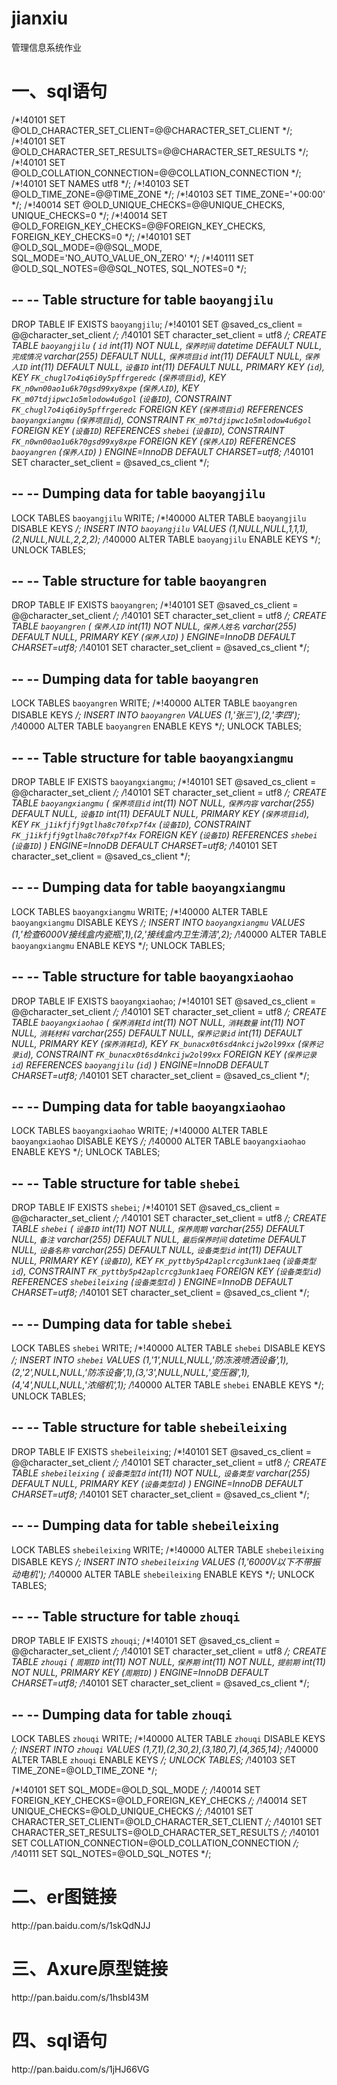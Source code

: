 # jianxiu
管理信息系统作业
<h1>一、sql语句</h1>
/*!40101 SET @OLD_CHARACTER_SET_CLIENT=@@CHARACTER_SET_CLIENT */;
/*!40101 SET @OLD_CHARACTER_SET_RESULTS=@@CHARACTER_SET_RESULTS */;
/*!40101 SET @OLD_COLLATION_CONNECTION=@@COLLATION_CONNECTION */;
/*!40101 SET NAMES utf8 */;
/*!40103 SET @OLD_TIME_ZONE=@@TIME_ZONE */;
/*!40103 SET TIME_ZONE='+00:00' */;
/*!40014 SET @OLD_UNIQUE_CHECKS=@@UNIQUE_CHECKS, UNIQUE_CHECKS=0 */;
/*!40014 SET @OLD_FOREIGN_KEY_CHECKS=@@FOREIGN_KEY_CHECKS, FOREIGN_KEY_CHECKS=0 */;
/*!40101 SET @OLD_SQL_MODE=@@SQL_MODE, SQL_MODE='NO_AUTO_VALUE_ON_ZERO' */;
/*!40111 SET @OLD_SQL_NOTES=@@SQL_NOTES, SQL_NOTES=0 */;

--
-- Table structure for table `baoyangjilu`
--

DROP TABLE IF EXISTS `baoyangjilu`;
/*!40101 SET @saved_cs_client     = @@character_set_client */;
/*!40101 SET character_set_client = utf8 */;
CREATE TABLE `baoyangjilu` (
  `id` int(11) NOT NULL,
  `保养时间` datetime DEFAULT NULL,
  `完成情况` varchar(255) DEFAULT NULL,
  `保养项目id` int(11) DEFAULT NULL,
  `保养人ID` int(11) DEFAULT NULL,
  `设备ID` int(11) DEFAULT NULL,
  PRIMARY KEY (`id`),
  KEY `FK_chugl7o4iq6i0y5pffrgeredc` (`保养项目id`),
  KEY `FK_n0wn00ao1u6k70gsd99xy8xpe` (`保养人ID`),
  KEY `FK_m07tdjipwc1o5mlodow4u6gol` (`设备ID`),
  CONSTRAINT `FK_chugl7o4iq6i0y5pffrgeredc` FOREIGN KEY (`保养项目id`) REFERENCES `baoyangxiangmu` (`保养项目id`),
  CONSTRAINT `FK_m07tdjipwc1o5mlodow4u6gol` FOREIGN KEY (`设备ID`) REFERENCES `shebei` (`设备ID`),
  CONSTRAINT `FK_n0wn00ao1u6k70gsd99xy8xpe` FOREIGN KEY (`保养人ID`) REFERENCES `baoyangren` (`保养人ID`)
) ENGINE=InnoDB DEFAULT CHARSET=utf8;
/*!40101 SET character_set_client = @saved_cs_client */;

--
-- Dumping data for table `baoyangjilu`
--

LOCK TABLES `baoyangjilu` WRITE;
/*!40000 ALTER TABLE `baoyangjilu` DISABLE KEYS */;
INSERT INTO `baoyangjilu` VALUES (1,NULL,NULL,1,1,1),(2,NULL,NULL,2,2,2);
/*!40000 ALTER TABLE `baoyangjilu` ENABLE KEYS */;
UNLOCK TABLES;

--
-- Table structure for table `baoyangren`
--

DROP TABLE IF EXISTS `baoyangren`;
/*!40101 SET @saved_cs_client     = @@character_set_client */;
/*!40101 SET character_set_client = utf8 */;
CREATE TABLE `baoyangren` (
  `保养人ID` int(11) NOT NULL,
  `保养人姓名` varchar(255) DEFAULT NULL,
  PRIMARY KEY (`保养人ID`)
) ENGINE=InnoDB DEFAULT CHARSET=utf8;
/*!40101 SET character_set_client = @saved_cs_client */;

--
-- Dumping data for table `baoyangren`
--

LOCK TABLES `baoyangren` WRITE;
/*!40000 ALTER TABLE `baoyangren` DISABLE KEYS */;
INSERT INTO `baoyangren` VALUES (1,'张三'),(2,'李四');
/*!40000 ALTER TABLE `baoyangren` ENABLE KEYS */;
UNLOCK TABLES;

--
-- Table structure for table `baoyangxiangmu`
--

DROP TABLE IF EXISTS `baoyangxiangmu`;
/*!40101 SET @saved_cs_client     = @@character_set_client */;
/*!40101 SET character_set_client = utf8 */;
CREATE TABLE `baoyangxiangmu` (
  `保养项目id` int(11) NOT NULL,
  `保养内容` varchar(255) DEFAULT NULL,
  `设备ID` int(11) DEFAULT NULL,
  PRIMARY KEY (`保养项目id`),
  KEY `FK_j1ikfjfj9gtlha8c70fxp7f4x` (`设备ID`),
  CONSTRAINT `FK_j1ikfjfj9gtlha8c70fxp7f4x` FOREIGN KEY (`设备ID`) REFERENCES `shebei` (`设备ID`)
) ENGINE=InnoDB DEFAULT CHARSET=utf8;
/*!40101 SET character_set_client = @saved_cs_client */;

--
-- Dumping data for table `baoyangxiangmu`
--

LOCK TABLES `baoyangxiangmu` WRITE;
/*!40000 ALTER TABLE `baoyangxiangmu` DISABLE KEYS */;
INSERT INTO `baoyangxiangmu` VALUES (1,'检查6000V接线盒内瓷瓶',1),(2,'接线盒内卫生清洁',2);
/*!40000 ALTER TABLE `baoyangxiangmu` ENABLE KEYS */;
UNLOCK TABLES;

--
-- Table structure for table `baoyangxiaohao`
--

DROP TABLE IF EXISTS `baoyangxiaohao`;
/*!40101 SET @saved_cs_client     = @@character_set_client */;
/*!40101 SET character_set_client = utf8 */;
CREATE TABLE `baoyangxiaohao` (
  `保养消耗Id` int(11) NOT NULL,
  `消耗数量` int(11) NOT NULL,
  `消耗材料` varchar(255) DEFAULT NULL,
  `保养记录id` int(11) DEFAULT NULL,
  PRIMARY KEY (`保养消耗Id`),
  KEY `FK_bunacx0t6sd4nkcijw2ol99xx` (`保养记录id`),
  CONSTRAINT `FK_bunacx0t6sd4nkcijw2ol99xx` FOREIGN KEY (`保养记录id`) REFERENCES `baoyangjilu` (`id`)
) ENGINE=InnoDB DEFAULT CHARSET=utf8;
/*!40101 SET character_set_client = @saved_cs_client */;

--
-- Dumping data for table `baoyangxiaohao`
--

LOCK TABLES `baoyangxiaohao` WRITE;
/*!40000 ALTER TABLE `baoyangxiaohao` DISABLE KEYS */;
/*!40000 ALTER TABLE `baoyangxiaohao` ENABLE KEYS */;
UNLOCK TABLES;

--
-- Table structure for table `shebei`
--

DROP TABLE IF EXISTS `shebei`;
/*!40101 SET @saved_cs_client     = @@character_set_client */;
/*!40101 SET character_set_client = utf8 */;
CREATE TABLE `shebei` (
  `设备ID` int(11) NOT NULL,
  `保养周期` varchar(255) DEFAULT NULL,
  `备注` varchar(255) DEFAULT NULL,
  `最后保养时间` datetime DEFAULT NULL,
  `设备名称` varchar(255) DEFAULT NULL,
  `设备类型id` int(11) DEFAULT NULL,
  PRIMARY KEY (`设备ID`),
  KEY `FK_pyttby5p42aplcrcg3unk1aeq` (`设备类型id`),
  CONSTRAINT `FK_pyttby5p42aplcrcg3unk1aeq` FOREIGN KEY (`设备类型id`) REFERENCES `shebeileixing` (`设备类型Id`)
) ENGINE=InnoDB DEFAULT CHARSET=utf8;
/*!40101 SET character_set_client = @saved_cs_client */;

--
-- Dumping data for table `shebei`
--

LOCK TABLES `shebei` WRITE;
/*!40000 ALTER TABLE `shebei` DISABLE KEYS */;
INSERT INTO `shebei` VALUES (1,'1',NULL,NULL,'防冻液喷洒设备',1),(2,'2',NULL,NULL,'防冻设备',1),(3,'3',NULL,NULL,'变压器',1),(4,'4',NULL,NULL,'浓缩机',1);
/*!40000 ALTER TABLE `shebei` ENABLE KEYS */;
UNLOCK TABLES;

--
-- Table structure for table `shebeileixing`
--

DROP TABLE IF EXISTS `shebeileixing`;
/*!40101 SET @saved_cs_client     = @@character_set_client */;
/*!40101 SET character_set_client = utf8 */;
CREATE TABLE `shebeileixing` (
  `设备类型Id` int(11) NOT NULL,
  `设备类型` varchar(255) DEFAULT NULL,
  PRIMARY KEY (`设备类型Id`)
) ENGINE=InnoDB DEFAULT CHARSET=utf8;
/*!40101 SET character_set_client = @saved_cs_client */;

--
-- Dumping data for table `shebeileixing`
--

LOCK TABLES `shebeileixing` WRITE;
/*!40000 ALTER TABLE `shebeileixing` DISABLE KEYS */;
INSERT INTO `shebeileixing` VALUES (1,'6000V以下不带振动电机');
/*!40000 ALTER TABLE `shebeileixing` ENABLE KEYS */;
UNLOCK TABLES;

--
-- Table structure for table `zhouqi`
--

DROP TABLE IF EXISTS `zhouqi`;
/*!40101 SET @saved_cs_client     = @@character_set_client */;
/*!40101 SET character_set_client = utf8 */;
CREATE TABLE `zhouqi` (
  `周期ID` int(11) NOT NULL,
  `保养期` int(11) NOT NULL,
  `提前期` int(11) NOT NULL,
  PRIMARY KEY (`周期ID`)
) ENGINE=InnoDB DEFAULT CHARSET=utf8;
/*!40101 SET character_set_client = @saved_cs_client */;

--
-- Dumping data for table `zhouqi`
--

LOCK TABLES `zhouqi` WRITE;
/*!40000 ALTER TABLE `zhouqi` DISABLE KEYS */;
INSERT INTO `zhouqi` VALUES (1,7,1),(2,30,2),(3,180,7),(4,365,14);
/*!40000 ALTER TABLE `zhouqi` ENABLE KEYS */;
UNLOCK TABLES;
/*!40103 SET TIME_ZONE=@OLD_TIME_ZONE */;

/*!40101 SET SQL_MODE=@OLD_SQL_MODE */;
/*!40014 SET FOREIGN_KEY_CHECKS=@OLD_FOREIGN_KEY_CHECKS */;
/*!40014 SET UNIQUE_CHECKS=@OLD_UNIQUE_CHECKS */;
/*!40101 SET CHARACTER_SET_CLIENT=@OLD_CHARACTER_SET_CLIENT */;
/*!40101 SET CHARACTER_SET_RESULTS=@OLD_CHARACTER_SET_RESULTS */;
/*!40101 SET COLLATION_CONNECTION=@OLD_COLLATION_CONNECTION */;
/*!40111 SET SQL_NOTES=@OLD_SQL_NOTES */;

<h1>二、er图链接</h1>
http://pan.baidu.com/s/1skQdNJJ
<h1>三、Axure原型链接</h1>
http://pan.baidu.com/s/1hsbl43M

<h1>四、sql语句</h1>
http://pan.baidu.com/s/1jHJ66VG
